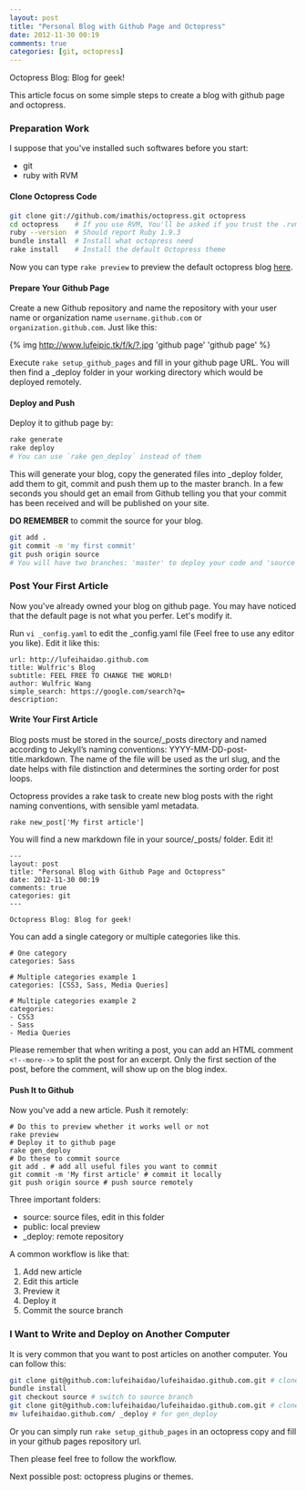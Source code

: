 ```yaml
---
layout: post
title: "Personal Blog with Github Page and Octopress"
date: 2012-11-30 00:19
comments: true
categories: [git, octopress] 
---
```


Octopress Blog: Blog for geek!

This article focus on some simple steps to create a blog with github page and octopress.
<!-- more -->

### Preparation Work



I suppose that you've installed such softwares before you start:

* git
* ruby with RVM

#### Clone Octopress Code

``` bash
git clone git://github.com/imathis/octopress.git octopress
cd octopress    # If you use RVM, You'll be asked if you trust the .rvmrc file (say yes).
ruby --version  # Should report Ruby 1.9.3
bundle install  # Install what octopress need
rake install    # Install the default Octopress theme
```

Now you can type `rake preview` to preview the default octopress blog [here](localhost:4000).

#### Prepare Your Github Page

Create a new Github repository and name the repository with your user name or organization name `username.github.com` or `organization.github.com`. Just like this:   

{% img http://www.lufeipic.tk/f/k/?.jpg 'github page' 'github page' %}

Execute `rake setup_github_pages` and fill in your github page URL. You will then find a _deploy folder in your working directory which would be deployed remotely.

#### Deploy and Push

Deploy it to github page by:

```bash
rake generate
rake deploy
# You can use `rake gen_deploy` instead of them
```

This will generate your blog, copy the generated files into _deploy folder, add them to git, commit and push them up to the master branch. In a few seconds you should get an email from Github telling you that your commit has been received and will be published on your site.

**DO REMEMBER** to commit the source for your blog. 

```bash
git add .
git commit -m 'my first commit'
git push origin source
# You will have two branches: 'master' to deploy your code and 'source' to write and change your blog.
```



### Post Your First Article



Now you've already owned your blog on github page. You may have noticed that the default page is not what you perfer. Let's modify it.

Run `vi _config.yaml` to edit the _config.yaml file (Feel free to use any editor you like). Edit it like this:  
```
url: http://lufeihaidao.github.com
title: Wulfric's Blog
subtitle: FEEL FREE TO CHANGE THE WORLD!
author: Wulfric Wang
simple_search: https://google.com/search?q=
description:
```

#### Write Your First Article

Blog posts must be stored in the source/_posts directory and named according to Jekyll’s naming conventions: YYYY-MM-DD-post-title.markdown. The name of the file will be used as the url slug, and the date helps with file distinction and determines the sorting order for post loops.

Octopress provides a rake task to create new blog posts with the right naming conventions, with sensible yaml metadata.

```
rake new_post['My first article']
```

You will find a new markdown file in your source/_posts/ folder. Edit it!

```
---
layout: post
title: "Personal Blog with Github Page and Octopress"
date: 2012-11-30 00:19
comments: true
categories: git 
---

Octopress Blog: Blog for geek!
```

You can add a single category or multiple categories like this.

```
# One category
categories: Sass

# Multiple categories example 1
categories: [CSS3, Sass, Media Queries]

# Multiple categories example 2
categories:
- CSS3
- Sass
- Media Queries
```

Please remember that when writing a post, you can add an HTML comment `<!--more-->` to split the post for an excerpt. Only the first section of the post, before the comment, will show up on the blog index.

#### Push It to Github

Now you've add a new article. Push it remotely:

```
# Do this to preview whether it works well or not
rake preview
# Deploy it to github page
rake gen_deploy
# Do these to commit source
git add . # add all useful files you want to commit
git commit -m 'My first article' # commit it locally
git push origin source # push source remotely
```

Three important folders:

* source: source files, edit in this folder
* public: local preview
* _deploy: remote repository

A common workflow is like that:

1. Add new article
2. Edit this article
3. Preview it
4. Deploy it
5. Commit the source branch



### I Want to Write and Deploy on Another Computer



It is very common that you want to post articles on another computer. You can follow this:

``` bash
git clone git@github.com:lufeihaidao/lufeihaidao.github.com.git # clone your code
bundle install
git checkout source # switch to source branch
git clone git@github.com:lufeihaidao/lufeihaidao.github.com.git # clone your code
mv lufeihaidao.github.com/ _deploy # for gen_deploy
```

Or you can simply run `rake setup_github_pages` in an octopress copy and fill in your github pages repository url.

Then please feel free to follow the workflow.

Next possible post: octopress plugins or themes.



